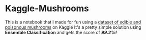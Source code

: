 # Kaggle-Mushrooms
This is a notebook that I made for fun using a [dataset of edible and poisonous mushrooms](https://www.kaggle.com/datasets/prishasawhney/mushroom-dataset) on Kaggle
It's a pretty simple solution using **Ensemble Classification** and gets the score of ***99.2%!***

